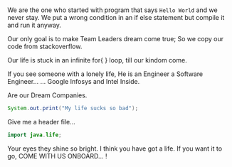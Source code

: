 # 


We are the one who started with program that says `Hello World` and we never stay. 
We put a wrong condition in an if else statement but compile it and run it anyway. 

Our only goal is to make Team Leaders dream come true;
So we copy our code from stackoverflow.

Our life is stuck in an infinite for{ } loop, till our kindom come.

If you see someone with a lonely life, He is an Engineer a Software Engineer...
... Google Infosys and Intel Inside.

Are our Dream Companies.



```java
System.out.print("My life sucks so bad");
```

Give me a header file...

```java
import java.life;
```



Your eyes they shine so bright.
I think you have got a life.
If you want it to go, COME WITH US ONBOARD... !
